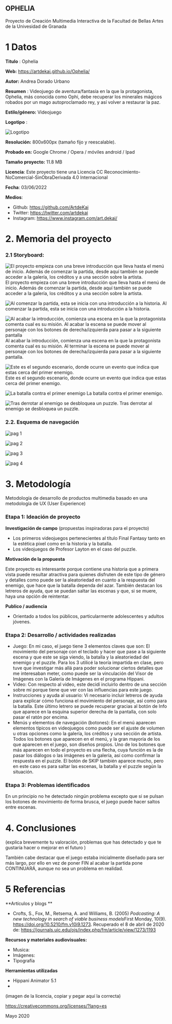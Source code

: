 ## OPHELIA

Proyecto de Creación Multimedia Interactiva de la  Facultad de Bellas Artes de la Univesidad de Granada



# 1 Datos 



**Titulo** : Ophelia

**Web:** https://artdekai.github.io/Ophelia/

**Autor:**  Andrea Dorado Urbano

**Resumen** : Videojuego de aventura/fantasía en la que la protagonista, Ophelia, más conocida como Ophi, debe recuperar los minerales mágicos robados por un mago autoproclamado rey, y así volver a restaurar la paz.

**Estilo/género:**  Videojuego

**Logotipo** :

![Logotipo](https://github.com/ArtdeKai/ArtdeKai.github.io/blob/master/Documentaci%C3%B3n%20Ophelia/logotipo.png)

**Resolución:** 800x600px (tamaño fijo y reescalable).

**Probado en:** Google Chrome / Opera / móviles android / Ipad

**Tamaño proyecto:** 11.8 MB

**Licencia**: Este proyecto tiene una Licencia CC Reconocimiento-NoComercial-SinObraDerivada 4.0 Internacional

**Fecha**: 03/06/2022

**Medios**:

- Github: https://github.com/ArtdeKai
- Twitter: https://twitter.com/artdekai
- Instagram: https://www.instagram.com/art.dekai/

# 2. Memoria del proyecto 

### 2.1 Storyboard: 

![El proyecto empieza con una breve introducción que lleva hasta el menú de inicio. Además de comenzar la partida, desde aquí también se puede acceder a la galería, los créditos y a una sección sobre la artista.  ](https://github.com/ArtdeKai/ArtdeKai.github.io/blob/master/Documentaci%C3%B3n%20Ophelia/Captura%20de%20pantalla%20%2867%29.png)
El proyecto empieza con una breve introducción que lleva hasta el menú de inicio. Además de comenzar la partida, desde aquí también se puede acceder a la galería, los créditos y a una sección sobre la artista.

![Al comenzar la partida, esta se inicia con una introducción a la historia.](https://github.com/ArtdeKai/ArtdeKai.github.io/blob/master/Documentaci%C3%B3n%20Ophelia/Captura%20de%20pantalla%20%2869%29.png)
Al comenzar la partida, esta se inicia con una introducción a la historia.

![Al acabar la introducción, comienza una escena en la que la protagonista comenta cual es su misión. Al acabar la escena se puede mover al personaje con los botones de derecha/izquierda para pasar a la siguiente pantalla](https://github.com/ArtdeKai/ArtdeKai.github.io/blob/master/Documentaci%C3%B3n%20Ophelia/Captura%20de%20pantalla%20%2871%29.png)
Al acabar la introducción, comienza una escena en la que la protagonista comenta cual es su misión. Al terminar la escena se puede mover al personaje con los botones de derecha/izquierda para pasar a la siguiente pantalla.

![Este es el segundo escenario, donde ocurre un evento que indica que estas cerca del primer enemigo.](https://github.com/ArtdeKai/ArtdeKai.github.io/blob/master/Documentaci%C3%B3n%20Ophelia/Captura%20de%20pantalla%20%2872%29.png)
Este es el segundo escenario, donde ocurre un evento que indica que estas cerca del primer enemigo.

![La batalla contra el primer enemigo](https://github.com/ArtdeKai/ArtdeKai.github.io/blob/master/Documentaci%C3%B3n%20Ophelia/Captura%20de%20pantalla%20%2873%29.png)
La batalla contra el primer enemigo.

![Tras derrotar al enemigo se desbloquea un puzzle.](https://github.com/ArtdeKai/ArtdeKai.github.io/blob/master/Documentaci%C3%B3n%20Ophelia/Captura%20de%20pantalla%20%2875%29.png)
Tras derrotar al enemigo se desbloquea un puzzle.

### 2.2. Esquema de navegación 

![pag 1](https://github.com/ArtdeKai/ArtdeKai.github.io/blob/master/Documentaci%C3%B3n%20Ophelia/Mapa%20de%20navegaci%C3%B3n/Storyboard_Teaser%20%281%29.jpg)

![pag 2](https://github.com/ArtdeKai/ArtdeKai.github.io/blob/master/Documentaci%C3%B3n%20Ophelia/Mapa%20de%20navegaci%C3%B3n/Storyboard_2.jpg)

![pag 3](https://github.com/ArtdeKai/ArtdeKai.github.io/blob/master/Documentaci%C3%B3n%20Ophelia/Mapa%20de%20navegaci%C3%B3n/Storyboard_3.jpg)

![pag 4](https://github.com/ArtdeKai/ArtdeKai.github.io/blob/master/Documentaci%C3%B3n%20Ophelia/Mapa%20de%20navegaci%C3%B3n/Storyboard_4.jpg)


# 3. Metodología

Metodología de desarrollo de productos multimedia basado en una metodología de UX (User Experience)



### Etapa 1: Ideación de proyecto

**Investigación de campo** (propuestas inspiradoras para el proyecto)

- Los primeros videojuegos pertenecientes al título Final Fantasy tanto en la estética pixel como en la historia y la batalla.
- Los videojuegos de Profesor Layton en el caso del puzzle.



**Motivación de la propuesta** 

Este proyecto es interesante porque contiene una historia que a primera vista puede resultar atractiva para quienes disfruten de este tipo de género y detalles como puede ser la aleatoriedad en cuanto a la respuesta del enemigo, que hace que la batalla dependa del azar. También destacan los letreros de ayuda, que se puedan saltar las escenas y que, si se muere, haya una opción de reintentar.



**Publico / audiencia**

- Orientado a todos los públicos, particularmente adolescentes y adultos jóvenes.





### Etapa 2: Desarrollo / actividades realizadas

- Juego: En mi caso, el juego tiene 3 elementos claves que son: El movimiento del personaje con el teclado y hacer que pase a la siguiente escena y que este se siga viendo, la batalla y la aleatoriedad del enemigo y el puzzle. Para los 3 utilicé la teoría impartida en clase, pero tuve que investigar más allá para poder solucionar ciertos detalles que me interesaban meter, como puede ser la vinculación del Visor de Imágenes con la Galería de Imágenes en el programa Hippani.
- Video: Con respecto al video, este decidí incluirlo dentro de una sección sobre mí porque tiene que ver con las influencias para este juego.
- Instrucciones y ayuda al usuario: Vi necesario incluir letreros de ayuda para explicar cómo funciona el movimiento del personaje, así como para la batalla. Este último letrero se puede recuperar gracias al botón de Info que aparece en la esquina superior derecha de la pantalla, con solo pasar el ratón por encima.
- Menús y elementos de navegación (botones): En el menú aparecen elementos típicos en videojuegos como puede ser el ajuste de volumen u otras opciones como la galería, los créditos y una sección de artista. Todos los botones que aparecen en el menú, y la gran mayoría de los que aparecen en el juego, son diseños propios. Uno de los botones que más aparecen en todo el proyecto es una flecha, cuya función es la de pasar los diálogos o las imágenes en la galería, así como confirmar la respuesta en el puzzle. El botón de SKIP también aparece mucho, pero en este caso es para saltar las escenas, la batalla y el puzzle según la situación.



### Etapa 3: Problemas identificados

En un principio no he detectado ningún problema excepto que si se pulsan los botones de movimiento de forma brusca, el juego puede hacer saltos entre escenas. 



# 4. Conclusiones 

(explica brevemente tu valoración, problemas que has detectado y que te gustaría hacer o mejorar en el futuro )

También cabe destacar que el juego estaba inicialmente diseñado para ser más largo, por ello en vez de poner FIN al acabar la partida pone CONTINUARÁ, aunque no sea un problema en realidad.





# 5 Referencias 

**Artículos y blogs ** 

- Crofts, S., Fox, M., Retsema, A. and Williams, B. (2005) *Podcasting: A new technology in search of viable business models*First Monday, 10(9). https://doi.org/10.5210/fm.v10i9.1273. Recuperado el 8 de abril de 2020 de: https://journals.uic.edu/ojs/index.php/fm/article/view/1273/1193

**Recursos y materiales audiovisuales:**

* Musica:  
* Imágenes:  
* Tipografía

**Herramientas utilizadas**

- Hippani Animator 5.1
- 



(imagen de la licencia, copiar y pegar aquí la correcta)

https://creativecommons.org/licenses/?lang=es

Mayo 2020
